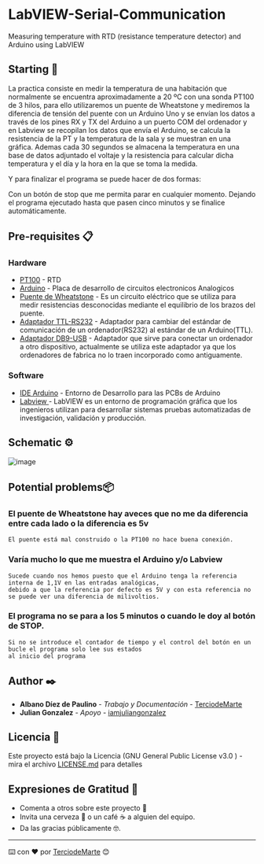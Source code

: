 # LabVIEW-Serial-Communication
Measuring temperature with RTD (resistance temperature detector) and Arduino using LabVIEW

## Starting 🚀

La practica consiste en medir la temperatura de una habitación que normalmente se encuentra aproximadamente a 20 ºC con una sonda PT100 de 3 hilos, para ello utilizaremos un puente de Wheatstone y mediremos la diferencia de tensión del puente con un Arduino Uno y se envían los datos a través de los pines RX y TX del Arduino a un puerto COM del ordenador y en Labview se recopilan los datos que envía el Arduino, se calcula la resistencia de la PT y la temperatura de la sala y se muestran en una gráfica.
Ademas cada 30 segundos se almacena la temperatura en una base de datos adjuntado el voltaje y la resistencia para calcular dicha temperatura y el día y la hora en la que se toma la medida.

Y para finalizar el programa se puede hacer de dos formas:
  
  Con un botón de stop que me permita parar en cualquier momento.
  Dejando el programa ejecutado hasta que pasen cinco minutos y se finalice automáticamente.

## Pre-requisites 📋

### Hardware
* [PT100](https://es.wikipedia.org/wiki/RTD) - RTD
* [Arduino](https://www.arduino.cc/) - Placa de desarrollo de circuitos electronicos Analogicos
* [Puente de Wheatstone](https://es.wikipedia.org/wiki/Puente_de_Wheatstone) - Es un circuito eléctrico que se utiliza para medir resistencias desconocidas mediante el equilibrio de los brazos del puente. 
* [Adaptador TTL-RS232](https://www.cetronic.es/sqlcommerce/disenos/plantilla1/seccion/producto/DetalleProducto.jsp?idIdioma=&idTienda=93&codProducto=151346004&cPath=1342) - Adaptador para cambiar del estándar de comunicación de un ordenador(RS232) al estándar de un Arduino(TTL).
* [Adaptador DB9-USB](https://www.amazon.es/Sabrent-DB-9-RS-232-Cable-convertidor-Prolific-CB-DB9P/dp/B00IDSM6BW/ref=pd_lpo_1?pd_rd_w=VrX5z&content-id=amzn1.sym.d229992b-4342-448b-b0e5-b51a45434c54&pf_rd_p=d229992b-4342-448b-b0e5-b51a45434c54&pf_rd_r=VTJP38HP9F0CTJ8TG04V&pd_rd_wg=Sj2ab&pd_rd_r=47375c3d-7e9b-46b8-b3b3-ccd0eff427cf&pd_rd_i=B00IDSM6BW&psc=1) - Adaptador que sirve para conectar un ordenador a otro dispositivo, actualmente se utiliza este adaptador ya que los ordenadores de fabrica no lo traen incorporado como antiguamente.

### Software
* [ IDE Arduino](https://www.arduino.cc/) - Entorno de Desarrollo para las PCBs de Arduino
* [ Labview ](https://www.ni.com/es-es/shop/labview.html) - LabVIEW es un entorno de programación gráfica que los ingenieros utilizan para desarrollar sistemas pruebas automatizadas de investigación, validación y producción.

## Schematic ⚙️

![image](https://user-images.githubusercontent.com/111312600/199588367-a4afcba6-2c06-49a2-8916-82fc82bbd1d5.png)


## Potential problems📦

### El puente de Wheatstone hay aveces que no me da diferencia entre cada lado o la diferencia es 5v
    El puente está mal construido o la PT100 no hace buena conexión.
### Varía mucho lo que me muestra el Arduino y/o Labview
    Sucede cuando nos hemos puesto que el Arduino tenga la referencia interna de 1,1V en las entradas analógicas,
    debido a que la referencia por defecto es 5V y con esta referencia no se puede ver una diferencia de milivoltios. 
### El programa no se para a los 5 minutos o cuando le doy al botón de STOP.
    Si no se introduce el contador de tiempo y el control del botón en un bucle el programa solo lee sus estados 
    al inicio del programa 
    
## Author ✒️


* **Albano Díez de Paulino** - *Trabajo y Documentación* - [TerciodeMarte](https://github.com/TerciodeMarte)
* **Julian Gonzalez** - *Apoyo* - [iamjuliangonzalez](https://www.instagram.com/iamjuliangonzalez/)

## Licencia 📄

Este proyecto está bajo la Licencia (GNU General Public License v3.0 ) - mira el archivo [LICENSE.md](LICENSE.md) para detalles

## Expresiones de Gratitud 🎁

* Comenta a otros sobre este proyecto 📢
* Invita una cerveza 🍺 o un café ☕ a alguien del equipo. 
* Da las gracias públicamente 🤓.

---
⌨️ con ❤️ por [TerciodeMarte](https://github.com/TerciodeMarte) 😊
